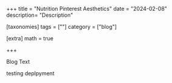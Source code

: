 +++
title = "Nutrition Pinterest Aesthetics"
date = "2024-02-08"
description= "Description"

[taxonomies]
tags = [""]
category = ["blog"]

[extra]
math = true

+++

Blog Text

testing deplpyment

